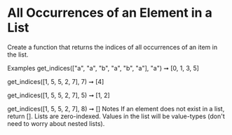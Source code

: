# All Occurrences of an Element in a List

Create a function that returns the indices of all occurrences of an item in the list.

Examples
get_indices(["a", "a", "b", "a", "b", "a"], "a") ➞ [0, 1, 3, 5]

get_indices([1, 5, 5, 2, 7], 7) ➞ [4]

get_indices([1, 5, 5, 2, 7], 5) ➞ [1, 2]

get_indices([1, 5, 5, 2, 7], 8) ➞ []
Notes
If an element does not exist in a list, return [].
Lists are zero-indexed.
Values in the list will be value-types (don't need to worry about nested lists).
